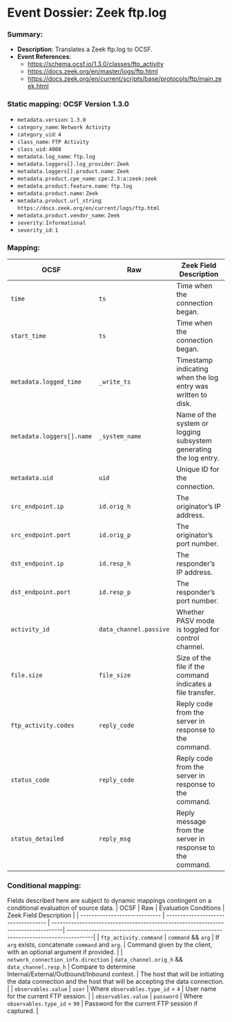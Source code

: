 # Event Dossier: Zeek ftp.log
### Summary:
- **Description**: Translates a Zeek ftp.log to OCSF. 
- **Event References**:
  - https://schema.ocsf.io/1.3.0/classes/ftp_activity
  - https://docs.zeek.org/en/master/logs/ftp.html
  - https://docs.zeek.org/en/current/scripts/base/protocols/ftp/main.zeek.html
    
 ### Static mapping: OCSF Version 1.3.0
 - `metadata.version`: `1.3.0`
 - `category_name`: `Network Activity`
 - `category_uid`: `4`
 - `class_name`: `FTP Activity`
 - `class_uid`: `4008`
 - `metadata.log_name`: `ftp.log`
 - `metadata.loggers[].log_provider`: `Zeek`
 - `metadata.loggers[].product.name`: `Zeek`
 - `metadata.product.cpe_name`: `cpe:2.3:a:zeek:zeek`
 - `metadata.product.feature.name`: `ftp.log`
 - `metadata.product.name`: `Zeek`
 - `metadata.product.url_string`: `https://docs.zeek.org/en/current/logs/ftp.html`
 - `metadata.product.vendor_name`: `Zeek`
 - `severity`: `Informational`
 - `severity_id`: `1`

 ### Mapping:

| OCSF                          | Raw                 | Zeek Field Description                                                                 |
| ----------------------------- | ------------------- | --------------------------------------------------------------------------------------- |
| `time`                        | `ts`                | Time when the connection began.                                                     |
| `start_time`                  | `ts`                | Time when the connection began.                                                     |
| `metadata.logged_time`        | `_write_ts`         | Timestamp indicating when the log entry was written to disk.                            |
| `metadata.loggers[].name`     | `_system_name`      | Name of the system or logging subsystem generating the log entry.                        |
| `metadata.uid`                | `uid`               | Unique ID for the connection.                                                           |
| `src_endpoint.ip`             | `id.orig_h`         | The originator’s IP address.                                                            |
| `src_endpoint.port`           | `id.orig_p`         | The originator’s port number.                                                           |
| `dst_endpoint.ip`             | `id.resp_h`         | The responder’s IP address.                                                             |
| `dst_endpoint.port`           | `id.resp_p`         | The responder’s port number.                                                            |
| `activity_id`                 | `data_channel.passive` | Whether PASV mode is toggled for control channel.                                     |
| `file.size`                   | `file_size`         | Size of the file if the command indicates a file transfer.                               |
| `ftp_activity.codes`          | `reply_code`        | Reply code from the server in response to the command.                                   |
| `status_code`                 | `reply_code`        | Reply code from the server in response to the command.                                   |
| `status_detailed`             | `reply_msg`         | Reply message from the server in response to the command.                                |


 ### Conditional mapping:
Fields described here are subject to dynamic mappings contingent on a conditional evaluation of source data.
| OCSF                          | Raw                                 | Evaluation Conditions                                                             | Zeek Field Description                                                                 |
| ----------------------------- | ----------------------------------- | ----------------------------------------------------------------------------------| ---------------------------------------------------------------------------------------|
| `ftp_activity.command`        | `command` && `arg`                  | If `arg` exists, concatenate `command` and `arg`.                                 | Command given by the client, with an optional argument if provided.                    |
| `network_connection_info.direction` | `data_channel.orig_h` && `data_channel.resp_h` | Compare to determine Internal/External/Outbound/Inbound context. | The host that will be initiating the data connection and the host that will be accepting the data connection. |
| `observables.value`           | `user`                              | Where `observables.type_id` = `4`                                                 | User name for the current FTP session.                                                 |
| `observables.value`           | `password`                          | Where `observables.type_id` = `99`                                                | Password for the current FTP session if captured.                                      |
